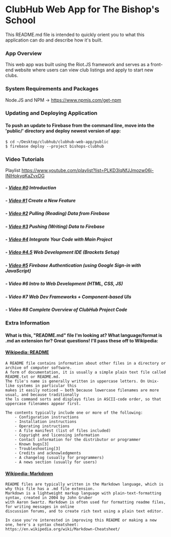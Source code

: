 # ClubHub Web App for The Bishop's School
This README.md file is intended to quickly orient you to what this application can do and describe how it's built.


### App Overview
This web app was built using the Riot.JS framework and serves as a front-end website where users can view club listings and apply to start new clubs.


### System Requirements and Packages
Node.JS and NPM -> https://www.npmjs.com/get-npm


### Updating and Deploying Application  
#### To push an update to Firebase from the command line, move into the 'public/' directory and deploy newest version of app:
    $ cd ~/Desktop/clubhub/clubhub-web-app/public
    $ firebase deploy --project bishops-clubhub


### Video Tutorials
Playlist    https://www.youtube.com/playlist?list=PLKD3lqNfJJmozw06j-INlHokyqKaZvxDG
    
##### - [Video #0](https://youtu.be/NOcTq-g5T90)    Introduction                         
##### - [Video #1](https://youtu.be/cFDAymbnjBs)    Create a New Feature                 
##### - [Video #2](https://youtu.be/WLH9QSrY-ec)    Pulling (Reading) Data from Firebase 
##### - [Video #3](https://youtu.be/s19OdQeBixc)    Pushing (Writing) Data to Firebase   
##### - [Video #4](https://youtu.be/duds8VW8-ds)    Integrate Your Code with Main Project
##### - [Video #4.5](https://youtu.be/Opv8W48a8i8)  Web Development IDE (Brackets Setup)
##### - [Video #5](https://youtu.be/ykCzrNjQJHo)    Firebase Authentication (using Google Sign-in with JavaScript)
##### - Video #6    Intro to Web Development (HTML, CSS, JS)   
##### - Video #7    Web Dev Frameworks + Component-based UIs   
##### - Video #8    Complete Overview of ClubHub Project Code  


### Extra Information

#### What is this, "README.md" file I'm looking at? What language/format is .md an extension for? Great questions! I'll pass these off to Wikipedia: 
#### [Wikipedia: README](https://en.wikipedia.org/wiki/README) 
    A README file contains information about other files in a directory or archive of computer software. 
    A form of documentation, it is usually a simple plain text file called README.txt or README.md. 
    The file's name is generally written in uppercase letters. On Unix-like systems in particular this
    makes it easily noticed – both because lowercase filenames are more usual, and because traditionally 
    the ls command sorts and displays files in ASCII-code order, so that uppercase filenames appear first. 
    
    The contents typically include one or more of the following:
        - Configuration instructions
        - Installation instructions
        - Operating instructions
        - A file manifest (list of files included)
        - Copyright and licensing information
        - Contact information for the distributor or programmer
        - Known bugs[3]
        - Troubleshooting[3]
        - Credits and acknowledgments
        - A changelog (usually for programmers)
        - A news section (usually for users)
        
#### [Wikipedia: Markdown](https://en.wikipedia.org/wiki/Markdown)
    README files are typically written in the Markdown language, which is why this file has a .md file extension.
    Markdown is a lightweight markup language with plain-text-formatting syntax, created in 2004 by John Gruber
    with Aaron Swartz. Markdown is often used for formatting readme files, for writing messages in online 
    discussion forums, and to create rich text using a plain text editor.
    
    In case you're interested in improving this README or making a new one, here's a syntax cheatsheet:
    https://en.wikipedia.org/wiki/Markdown-Cheatsheet/
